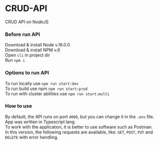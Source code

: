 # CRUD-API
CRUD API on NodeJS<br/>
### Before run API <br/>
Download & install Node v.16.0.0<br/>
Download & install NPM v.6<br/>
Open `cli` in project dir<br/>
Run `npm i`

### Options to run API <br/>
To run locally use `npm run start:dev`<br/>
To run build use npm `npm run start:prod`<br/>
To run with cluster abilities use `npm run start:multi`

### How to use <br/>
By default, the API runs on port `4000`, but you can change it in the `.env` file. App was written in Typescript lang.<br/>
To work with the application, it is better to use software such as Postman.<br/>
In this version, the following requests are available, like: `GET`, `POST`, `PUT` and `DELETE` with error handling.
